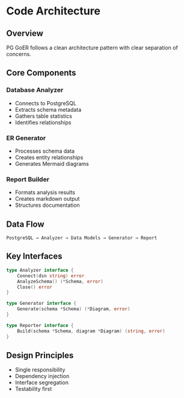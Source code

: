 # Code Architecture

## Overview
PG GoER follows a clean architecture pattern with clear separation of concerns.

## Core Components

### Database Analyzer
- Connects to PostgreSQL
- Extracts schema metadata
- Gathers table statistics
- Identifies relationships

### ER Generator
- Processes schema data
- Creates entity relationships
- Generates Mermaid diagrams

### Report Builder
- Formats analysis results
- Creates markdown output
- Structures documentation

## Data Flow
```
PostgreSQL → Analyzer → Data Models → Generator → Report
```

## Key Interfaces
```go
type Analyzer interface {
    Connect(dsn string) error
    AnalyzeSchema() (*Schema, error)
    Close() error
}

type Generator interface {
    Generate(schema *Schema) (*Diagram, error)
}

type Reporter interface {
    Build(schema *Schema, diagram *Diagram) (string, error)
}
```

## Design Principles
- Single responsibility
- Dependency injection
- Interface segregation
- Testability first